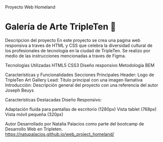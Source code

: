 Proyecto Web Homeland
# Galería de Arte TripleTen 🎨
Descripcion del proyecto
En este proyecto se crea una pagina web responsiva a traves de HTML y CSS que celebra la diversidad cultural de los profesionales de tecnología en la ciudad de TripleTen. Se realizo por medio de las instrucciones mencionadas a traves de Figma. 

Tecnologías Utilizadas
HTML5
CSS3
Diseño responsivo
Metodología BEM


Características y Funcionalidades
Secciones Principales
Header: Logo de TripleTen Art Gallery
Lead: Título principal con una imagen llamativa
Introducción: Descripción general del proyecto con una referencia del autor Joseph Beuys


Características Destacadas
Diseño Responsivo:

Adaptación fluida para pantallas de escritorio (1280px)
Vista tablet (768px)
Vista móvil pequeña (320px)

Autor
Desarrollado por Natalia Palacios como parte del bootcamp de Desarrollo Web en Tripleten.
 https://natupalacios.github.io/web_project_homeland/
 